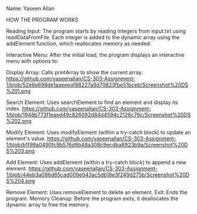 Name: Yaseen Allan

HOW THE PROGRAM WORKS

Reading Input:
The program starts by reading integers from input.txt using readDataFromFile. Each integer is added to the dynamic array using the addElement function, which reallocates memory as needed.

Interactive Menu:
After the initial load, the program displays an interactive menu with options to:

Display Array: Calls printArray to show the current array.
https://github.com/yaseenallan/CS-303-Assignment-1/blob/52e6e698de1aaeeeaf88227a9d70823fbe51bceb/Screenshot%20DS%201.png

Search Element: Uses searchElement to find an element and display its index.
https://github.com/yaseenallan/CS-303-Assignment-1/blob/1948b773f1eaed49c826092d84d4594c2126c76c/Screenshot%20DS%202.png

Modify Element: Uses modifyElement (within a try-catch block) to update an element's value.
https://github.com/yaseenallan/CS-303-Assignment-1/blob/b1f99a0490fc9b576d9b48a308c9ecdba8923b9a/Screenshot%20DS%203.png

Add Element: Uses addElement (within a try-catch block) to append a new element.
https://github.com/yaseenallan/CS-303-Assignment-1/blob/44eb3a086d85cad009e043ac5db18e3f249d275b/Screenshot%20DS%204.png

Remove Element: Uses removeElement to delete an element.
Exit: Ends the program.
Memory Cleanup:
Before the program exits, it deallocates the dynamic array to free the memory.
